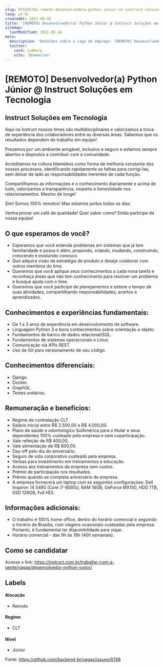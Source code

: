 ```yaml
---
slug: 971935782-remoto-desenvolvedora-python-junior-at-instruct-solucoes-em-tecnologia
lang: pt-br
createdAt: 2021-08-16
title: '[REMOTO] Desenvolvedor(a) Python Júnior @ Instruct Soluções em Tecnologia - Vaga de Emprego'
sitemap:
  lastModified: 2021-08-16
meta:
  description: 'Detalhes sobre a vaga de emprego: [REMOTO] Desenvolvedor(a) Python Júnior @ Instruct Soluções em Tecnologia'
  twitter:
    card: summary
    site: '@nawarian'
---
```


# [REMOTO] Desenvolvedor(a) Python Júnior @ Instruct Soluções em Tecnologia

<!--
==================================================
Caso a vaga for remoto durante a pandemia informar no texto "Remoto durante o covid"
==================================================
-->
<!-- 
==================================================
POR FAVOR, SÓ POSTE SE A VAGA FOR PARA BACK-END!

Não faça distinção de gênero no título da vaga.

Use: "Back-End Developer" ao invés de 
"Desenvolvedor Back-End" \o/

Exemplo: `[São Paulo] Back-End Developer @ NOME DA EMPRESA`
==================================================
-->
<!--
==================================================
Caso a vaga for remoto durante a pandemia deixar a linha abaixo
==================================================
-->
> 

## Instruct Soluções em Tecnologia

Aqui na Instruct nossos times são multidisciplinares e valorizamos a troca de experiência dos colaboradores entre as diversas áreas. Sabemos que os resultados dependem do trabalho em equipe!

Prezamos por um ambiente amigável, inclusivo e seguro e estamos sempre abertos e dispostos a contribuir com a comunidade.

Acreditamos na cultura blameless como forma de melhoria constante dos nossos processos, identificando rapidamente as falhas para corrigi-las, sem deixar de lado as responsabilidades inerentes de cada função.

Compartilhamos as informações e o conhecimento diariamente e acima de tudo, valorizamos a transparência, respeito e honestidade nos relacionamentos. Mesmo de longe!

Sim! Somos 100% remotos! Mas estamos juntos todos os dias.

Venha provar um café de qualidade! Quer saber como? Então participe da nossa equipe!

## O que esperamos de você?

- Esperamos que você entenda problemas em sistemas que já tem familiaridade e possa ir além, propondo, criando, mudando, construindo, crescendo e evoluindo conosco.
- Que adquira visão da estratégia de produto e deseje colaborar com outros membros do time.
- Queremos que você aplique seus conhecimentos a cada nova tarefa e reconheça áreas que não tem conhecimento para resolver um problema e busque ajuda com o time.
- Queremos que você participe de planejamentos e estime o tempo de suas atividades, compartilhando responsabilidades, acertos e aprendizados.

## Conhecimentos e experiências fundamentais:

- De 1 a 3 anos de experiência em desenvolvimento de software.
- Linguagem Python 3 e bons conhecimentos sobre orientação a objeto.
- Fundamentos de banco de dados relacional/SQL.
- Fundamentos de sistemas operacionais e Linux.
- Comunicação via APIs REST.
- Uso de Git para versionamento de seu código.

## Conhecimentos diferenciais:

- Django.
- Docker.
- GraphQL.
- Testes unitários.

## Remuneração e benefícios:

- Regime de contratação CLT.
- Salário inicial entre R$ 2.500,00 e R$ 4.000,00.
- Plano de saúde e odontológico SulAmérica para o titular e seus dependentes 100% custeado pela empresa e sem coparticipação.
- Vale refeição de R$ 400,00.
- Vale alimentação de R$ 600,00.
- Day-off pelo dia do aniversário.
- Seguro de vida corporativo custeado pela empresa.
- Verbas para investimento em treinamentos e educação.
- Acesso aos treinamentos da empresa sem custos.
- Prêmio de participação nos resultados.
- Prêmio quando se completa aniversário de empresa.
- A empresa fornecerá um laptop com as seguintes configurações: Dell Inspiron 14 5480 (Core i7-8565U, RAM 16GB, GeForce MX150, HDD 1TB, SSD 128GB, Full HD).

## Informações adicionais:

- O trabalho é 100% home office, dentro do horário comercial e seguindo o horário de Brasília, com viagens ocasionais custeadas pela empresa. Portanto, é fundamental ter disponibilidade para viajar.
- Horário comercial - das 9h às 18h (40h semanais).

## Como se candidatar

Acesse o link: https://instruct.com.br/trabalhe-com-a-gente/vagas/desenvolvedor-python-junior/

## Labels
<!-- retire os labels que não fazem sentido à vaga -->

#### Alocação
- Remoto

#### Regime
- CLT

#### Nível
- Júnior




Fonte: https://github.com/backend-br/vagas/issues/6748